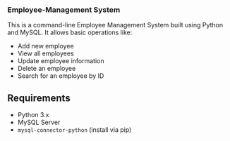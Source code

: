 ### Employee-Management System

This is a command-line Employee Management System built using Python and MySQL. It allows basic operations like:

- Add new employee
- View all employees
- Update employee information
- Delete an employee
- Search for an employee by ID

## Requirements

- Python 3.x
- MySQL Server
- `mysql-connector-python` (install via pip)

